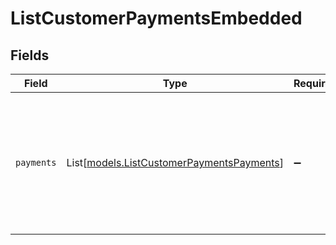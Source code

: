# ListCustomerPaymentsEmbedded


## Fields

| Field                                                                                                                                        | Type                                                                                                                                         | Required                                                                                                                                     | Description                                                                                                                                  |
| -------------------------------------------------------------------------------------------------------------------------------------------- | -------------------------------------------------------------------------------------------------------------------------------------------- | -------------------------------------------------------------------------------------------------------------------------------------------- | -------------------------------------------------------------------------------------------------------------------------------------------- |
| `payments`                                                                                                                                   | List[[models.ListCustomerPaymentsPayments](../models/listcustomerpaymentspayments.md)]                                                       | :heavy_minus_sign:                                                                                                                           | An array of payment objects. For a complete reference of the payment object, refer to the [Get payment endpoint](get-payment) documentation. |